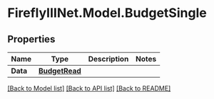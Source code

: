 # FireflyIIINet.Model.BudgetSingle

## Properties

Name | Type | Description | Notes
------------ | ------------- | ------------- | -------------
**Data** | [**BudgetRead**](BudgetRead.md) |  | 

[[Back to Model list]](../README.md#documentation-for-models) [[Back to API list]](../README.md#documentation-for-api-endpoints) [[Back to README]](../README.md)

